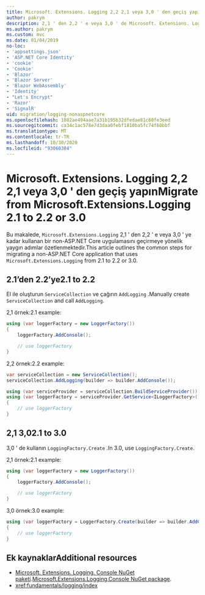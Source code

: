 ```yaml
---
title: Microsoft. Extensions. Logging 2,2 2,1 veya 3,0 ' den geçiş yapın
author: pakrym
description: 2,1 ' den 2,2 ' e veya 3,0 ' de Microsoft. Extensions. Logging kullanarak bir non-ASP.NET Core uygulamasını geçirmeyi öğrenin.
ms.author: pakrym
ms.custom: mvc
ms.date: 01/04/2019
no-loc:
- 'appsettings.json'
- 'ASP.NET Core Identity'
- 'cookie'
- 'Cookie'
- 'Blazor'
- 'Blazor Server'
- 'Blazor WebAssembly'
- 'Identity'
- "Let's Encrypt"
- 'Razor'
- 'SignalR'
uid: migration/logging-nonaspnetcore
ms.openlocfilehash: 1082ae494aae7a31b195b32dfedae81c60fe3eed
ms.sourcegitcommit: ca34c1ac578e7d3daa0febf1810ba5fc74f60bbf
ms.translationtype: MT
ms.contentlocale: tr-TR
ms.lasthandoff: 10/30/2020
ms.locfileid: "93060384"
---
```

# <a name="migrate-from-microsoftextensionslogging-21-to-22-or-30"></a><span data-ttu-id="e9374-103">Microsoft. Extensions. Logging 2,2 2,1 veya 3,0 ' den geçiş yapın</span><span class="sxs-lookup"><span data-stu-id="e9374-103">Migrate from Microsoft.Extensions.Logging 2.1 to 2.2 or 3.0</span></span>

<span data-ttu-id="e9374-104">Bu makalede, `Microsoft.Extensions.Logging` 2,1 ' den 2,2 ' e veya 3,0 ' ye kadar kullanan bir non-ASP.NET Core uygulamasını geçirmeye yönelik yaygın adımlar özetlenmektedir.</span><span class="sxs-lookup"><span data-stu-id="e9374-104">This article outlines the common steps for migrating a non-ASP.NET Core application that uses `Microsoft.Extensions.Logging` from 2.1 to 2.2 or 3.0.</span></span>

## <a name="21-to-22"></a><span data-ttu-id="e9374-105">2.1’den 2.2’ye</span><span class="sxs-lookup"><span data-stu-id="e9374-105">2.1 to 2.2</span></span>

<span data-ttu-id="e9374-106">El ile oluşturun `ServiceCollection` ve çağırın `AddLogging` .</span><span class="sxs-lookup"><span data-stu-id="e9374-106">Manually create `ServiceCollection` and call `AddLogging`.</span></span>

<span data-ttu-id="e9374-107">2,1 örnek:</span><span class="sxs-lookup"><span data-stu-id="e9374-107">2.1 example:</span></span>

```csharp
using (var loggerFactory = new LoggerFactory())
{
    loggerFactory.AddConsole();

    // use loggerFactory
}
```

<span data-ttu-id="e9374-108">2,2 örnek:</span><span class="sxs-lookup"><span data-stu-id="e9374-108">2.2 example:</span></span>

```csharp
var serviceCollection = new ServiceCollection();
serviceCollection.AddLogging(builder => builder.AddConsole());

using (var serviceProvider = serviceCollection.BuildServiceProvider())
using (var loggerFactory = serviceProvider.GetService<ILoggerFactory>())
{
    // use loggerFactory
}
```

## <a name="21-to-30"></a><span data-ttu-id="e9374-109">2,1 3,0</span><span class="sxs-lookup"><span data-stu-id="e9374-109">2.1 to 3.0</span></span>

<span data-ttu-id="e9374-110">3,0 ' de kullanın `LoggingFactory.Create` .</span><span class="sxs-lookup"><span data-stu-id="e9374-110">In 3.0, use `LoggingFactory.Create`.</span></span>

<span data-ttu-id="e9374-111">2,1 örnek:</span><span class="sxs-lookup"><span data-stu-id="e9374-111">2.1 example:</span></span>

```csharp
using (var loggerFactory = new LoggerFactory())
{
    loggerFactory.AddConsole();

    // use loggerFactory
}
```

<span data-ttu-id="e9374-112">3,0 örnek:</span><span class="sxs-lookup"><span data-stu-id="e9374-112">3.0 example:</span></span>

```csharp
using (var loggerFactory = LoggerFactory.Create(builder => builder.AddConsole()))
{
    // use loggerFactory
}
```

## <a name="additional-resources"></a><span data-ttu-id="e9374-113">Ek kaynaklar</span><span class="sxs-lookup"><span data-stu-id="e9374-113">Additional resources</span></span>

* <span data-ttu-id="e9374-114">[Microsoft. Extensions. Logging. Console NuGet paketi](https://www.nuget.org/packages/Microsoft.Extensions.Logging.Console/).</span><span class="sxs-lookup"><span data-stu-id="e9374-114">[Microsoft.Extensions.Logging.Console NuGet package](https://www.nuget.org/packages/Microsoft.Extensions.Logging.Console/).</span></span>
* <xref:fundamentals/logging/index>
